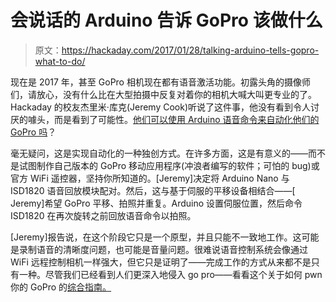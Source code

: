 # 会说话的 Arduino 告诉 GoPro 该做什么

> 原文：<https://hackaday.com/2017/01/28/talking-arduino-tells-gopro-what-to-do/>

现在是 2017 年，甚至 GoPro 相机现在都有语音激活功能。初露头角的摄像师们，请放心，没有什么比在大型拍摄中反复对着你的相机大喊大叫更专业的了。Hackaday 的校友杰里米·库克(Jeremy Cook)听说了这件事，他没有看到令人讨厌的噱头，而是看到了可能性。[他们可以使用 Arduino 语音命令来自动化他们的 GoPro 吗](https://www.youtube.com/watch?v=d7OaNY3Ofx8)？

毫无疑问，这是实现自动化的一种独创方式。在许多方面，这是有意义的——而不是试图制作自己版本的 GoPro 移动应用程序(冲浪者编写的软件；可怕的 bug)或官方 WiFi 遥控器，坚持你所知道的。[Jeremy]决定将 Arduino Nano 与 ISD1820 语音回放模块配对。然后，这与基于伺服的平移设备相结合——[ Jeremy]希望 GoPro 平移、拍照并重复。Arduino 设置伺服位置，然后命令 ISD1820 在再次旋转之前回放语音命令以拍照。

[Jeremy]报告说，在这个阶段它只是一个原型，并且只能不一致地工作。这可能是录制语音的清晰度问题，也可能是音量问题。很难说语音控制系统会像通过 WiFi 远程控制相机一样强大，但它只是证明了——完成工作的方式从来都不是只有一种。尽管我们已经看到人们更深入地侵入 go pro——看看这个关于如何 pwn 你的 GoPro 的[综合指南。](http://hackaday.com/2014/06/20/pwn-your-gopro-scripting-wifi-and-bus-hacking/)